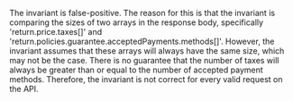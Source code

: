 The invariant is false-positive. The reason for this is that the invariant is comparing the sizes of two arrays in the response body, specifically 'return.price.taxes[]' and 'return.policies.guarantee.acceptedPayments.methods[]'. However, the invariant assumes that these arrays will always have the same size, which may not be the case. There is no guarantee that the number of taxes will always be greater than or equal to the number of accepted payment methods. Therefore, the invariant is not correct for every valid request on the API.
